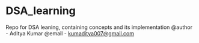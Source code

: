 # DSA_learning

Repo for DSA leaning, containing concepts and its implementation
@author - Aditya Kumar
@email - kumaditya007@gmail.com
